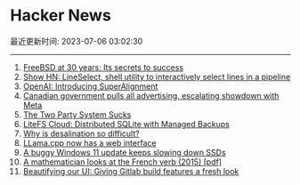 # Hacker News

最近更新时间: 2023-07-06 03:02:30

--- 
1. [FreeBSD at 30 years: Its secrets to success](https://issue.freebsdfoundation.org/publication/?i=794483&p=24&view=issueViewer&pp=1) 
2. [Show HN: LineSelect, shell utility to interactively select lines in a pipeline](https://github.com/chfritz/lineselect) 
3. [OpenAI: Introducing SuperAlignment](https://openai.com/blog/introducing-superalignment) 
4. [Canadian government pulls all advertising, escalating showdown with Meta](https://nationalpost.com/news/canada/canadian-government-suspends-advertising-on-facebook-instagram) 
5. [The Two Party System Sucks](https://www.stovetop.xyz/p/nuance) 
6. [LiteFS Cloud: Distributed SQLite with Managed Backups](https://fly.io/blog/litefs-cloud/) 
7. [Why is desalination so difficult?](https://practical.engineering/blog/2023/6/28/why-is-desalination-so-difficult) 
8. [LLama.cpp now has a web interface](https://github.com/ggerganov/llama.cpp/pull/1998) 
9. [A buggy Windows 11 update keeps slowing down SSDs](https://www.techspot.com/news/99291-buggy-windows-11-update-could-slowing-down-ssds.html) 
10. [A mathematician looks at the French verb (2015) [pdf]](https://www.math.mcgill.ca/barr/papers/pga.pdf) 
11. [Beautifying our UI: Giving Gitlab build features a fresh look](https://about.gitlab.com/blog/2023/07/05/beautifying-of-our-ui/) 
